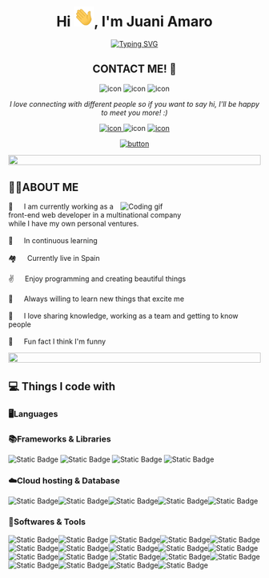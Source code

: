 <h1 align="center">Hi <img src="https://raw.githubusercontent.com/ABSphreak/ABSphreak/master/gifs/Hi.gif" width="40px">, I'm Juani Amaro</h1>
    <p align="center">
   <a href="https://git.io/typing-svg"><img src="https://readme-typing-svg.demolab.com?font=Cutive+Mono&weight=800&size=30&duration=4998&pause=1000&color=8C10C4&center=true&random=false&width=435&lines=Multiplatform+developer;Illustrator;Designer;Entrepreneur" alt="Typing SVG" /></a>
    </p>
    <h2 align="center"> CONTACT ME! 🤝</h2>
    <p align="center">
  <img src="https://github.com/juaniamaro/JuaniAmaro/assets/48890906/5ac15cfd-d581-4302-8641-e4a30f9e3364" alt="icon" width="25"/>
  <img src="https://github.com/juaniamaro/JuaniAmaro/assets/48890906/2ba909cd-5c13-4cd6-a7d6-499a7adf3aa2" alt="icon" width="25"/>
  <img src="https://github.com/juaniamaro/JuaniAmaro/assets/48890906/72a89218-febc-4528-b9e5-027afbcbc6a0" alt="icon" width="25"/>
</p>
<em><p align="center">I love connecting with different people so if you want to say hi, I'll be happy to meet you more! :)</p></em>
<p align="center">
     <a href="https://linkedin.com/in/juani-amaro-gonzález-aa7005162" target="blank">
  <img src="https://github.com/juaniamaro/JuaniAmaro/assets/48890906/740d40e5-6cec-439b-8abb-019fc171d446" alt="icon" width="50" height="50"/>
 </a
 <a href="https://api.whatsapp.com/send?phone=3697285729&text=Hi!%F0%9F%AB%B0%20I%20have%20seen%20your%20profile%20on%20linkedin%20and%20I%20am%20interested%20in%20talking%20to%20you.
" target="_blank">
  <img src="https://github.com/juaniamaro/JuaniAmaro/assets/48890906/423d5b0b-1531-4bde-b7db-02f841e80032" alt="icon" width="50" height="50"/>
 </a>
 <a href="mailto:jag220599@gmail.com" target="_blank">
  <img src="https://github.com/juaniamaro/JuaniAmaro/assets/48890906/38cff7a6-4ef5-40f3-aa23-8cc2a94f9850" alt="icon" width="50" height="50" />
 </a>
</p>
<p align="center">
<a href="" target="_blank">
  <img src="https://github.com/juaniamaro/JuaniAmaro/assets/48890906/9c3fba1a-6ca1-4877-83ba-934756ea9bb8" alt="button" height="30" />
 </a>
</p>
<img src="https://i.imgur.com/dBaSKWF.gif" height="20" width="100%">
<h2>👩‍💻ABOUT ME</h2>
<p>
 <img align="right" width="280" src="https://github.com/juaniamaro/JuaniAmaro/assets/48890906/8aab5077-0b89-4225-849d-c8b6486a7a2c" alt="Coding gif" />
🧭 &emsp; I am currently working as a front-end web developer in a multinational company 
    <br> while I have my own personal ventures. <br/><br/>    
🌱 &emsp; In continuous learning <br/><br/>
🏘️ &emsp; Currently live in Spain <br/><br/>
 ✌️ &emsp; Enjoy programming and creating beautiful things <br/><br/>
 🤯 &emsp; Always willing to learn new things that excite me<br/><br/>
 💬 &emsp; I love sharing knowledge, working as a team and getting to know people<br/><br/>
🤡 &emsp;  Fun fact I think I'm funny
</p>
<img src="https://i.imgur.com/dBaSKWF.gif" height="20" width="100%">
<h2>💻 Things I code with</h2>
<h3>🖥️Languages</h3>
<P></P>
<h3>📚Frameworks & Libraries</h3>
<P><img alt="Static Badge" src="https://img.shields.io/badge/Wordpress-%2321759B?logo=Wordpress&logoColor=white">
<img alt="Static Badge" src="https://img.shields.io/badge/Prestashop-%23DF0067?logo=prestashop&logoColor=white">
<img alt="Static Badge" src="https://img.shields.io/badge/Bootstrap-%237952B3?logo=bootstrap&logoColor=white">
<img alt="Static Badge" src="https://img.shields.io/badge/Arduino-%2300878F?logo=Arduino&logoColor=white">
</P>
<h3>☁️Cloud hosting & Database</h3>
<P><img alt="Static Badge" src="https://img.shields.io/badge/Github%20Pages-%23222222?logo=githubpages&logoColor=white"><img alt="Static Badge" src="https://img.shields.io/badge/Firebase-%23FFCA28?logo=firebase&logoColor=white"><img alt="Static Badge" src="https://img.shields.io/badge/MongoDB-%2347A248?logo=mongodb&logoColor=white"><img alt="Static Badge" src="https://img.shields.io/badge/MySQL-%234479A1?logo=mysql&logoColor=white"><img alt="Static Badge" src="https://img.shields.io/badge/PostgreSQL-%234169E1?logo=postgresql&logoColor=white">

</P>
<h3>🔧Softwares & Tools</h3>
<P><img alt="Static Badge" src="https://img.shields.io/badge/Anydesk-%23EF443B?logo=anydesk&logoColor=white"><img alt="Static Badge" src="https://img.shields.io/badge/Jenkins-%23D24939?logo=Jenkins&logoColor=white">
<img alt="Static Badge" src="https://img.shields.io/badge/Git-%23F05032?logo=Git&logoColor=white"><img alt="Static Badge" src="https://img.shields.io/badge/Xampp-%23FB7A24?logo=Xampp&logoColor=white"><img alt="Static Badge" src="https://img.shields.io/badge/Apache-%23D22128?logo=Apache&logoColor=white"><img alt="Static Badge" src="https://img.shields.io/badge/Androidstudio-%233DDC84?logo=androidstudio&logoColor=white"><img alt="Static Badge" src="https://img.shields.io/badge/Eclipse%20IDE-%232C2255?logo=eclipseide&logoColor=white"><img alt="Static Badge" src="https://img.shields.io/badge/Virtual%20Box-%23183A61?logo=VirtualBox&logoColor=white"><img alt="Static Badge" src="https://img.shields.io/badge/Visual%20Studio%20Core-%23007ACC?logo=visualstudiocode&logoColor=white"><img alt="Static Badge" src="https://img.shields.io/badge/Sublimetext-%23FF9800?logo=sublimetext&logoColor=white">
<img alt="Static Badge" src="https://img.shields.io/badge/Adobe%20tools-%23FF0000?logo=adobe&logoColor=white"><img alt="Static Badge" src="https://img.shields.io/badge/Google%20Analytics-%23E37400?logo=googleanalytics&logoColor=white">
<img alt="Static Badge" src="https://img.shields.io/badge/GIMP-%235C5543?logo=gimp&logoColor=white"><img alt="Static Badge" src="https://img.shields.io/badge/Linux-%23FCC624?logo=Linux&logoColor=white"><img alt="Static Badge" src="https://img.shields.io/badge/Apple-%23000000?logo=Apple&logoColor=white"><img alt="Static Badge" src="https://img.shields.io/badge/Android-%2334A853?logo=android&logoColor=white"><img alt="Static Badge" src="https://img.shields.io/badge/Salesforce-%2300A1E0?logo=Salesforce&logoColor=white"><img alt="Static Badge" src="https://img.shields.io/badge/Jira-%230052CC?logo=Jira&logoColor=white"><img alt="Static Badge" src="https://img.shields.io/badge/PhpMyAdmin-%236C78AF?logo=phpmyadmin&logoColor=white">
</P>
